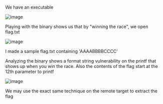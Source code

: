 We have an executable

![image](https://user-images.githubusercontent.com/96965806/235337198-321816e5-7451-4c8f-b339-606d5e7b715e.png)

Playing with the binary shows us that by "winning the race", we open flag.txt

![image](https://user-images.githubusercontent.com/96965806/235337222-3cc23ffe-6c35-4b49-ac68-f50cd242ffc0.png)

I made a sample flag.txt containing 'AAAABBBBCCCC'

Analyzing the binary shows a format string vulnerability on the printf that shows up when you win the race. 
Also the contents of the flag start at the 12th parameter to printf

![image](https://user-images.githubusercontent.com/96965806/235337269-9e95fd3b-2092-4e6d-bf03-24663dfa8376.png)

We may use the exact same technique on the remote target to extract the flag
